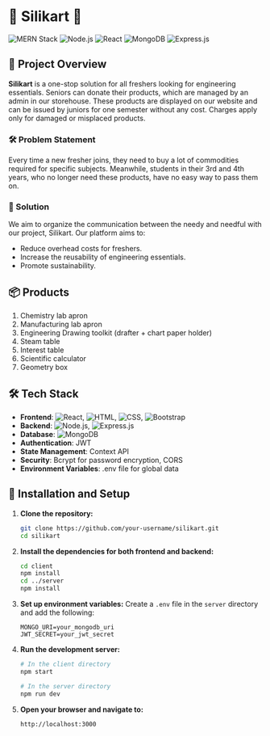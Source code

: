 # 🌟 Silikart 🌟

![MERN Stack](https://img.shields.io/badge/MERN-Stack-green) ![Node.js](https://img.shields.io/badge/Node.js-16.0.0-green) ![React](https://img.shields.io/badge/React-17.0.0-blue) ![MongoDB](https://img.shields.io/badge/MongoDB-4.4.0-green) ![Express.js](https://img.shields.io/badge/Express.js-4.17.1-green)

## 🚀 Project Overview

**Silikart** is a one-stop solution for all freshers looking for engineering essentials. Seniors can donate their products, which are managed by an admin in our storehouse. These products are displayed on our website and can be issued by juniors for one semester without any cost. Charges apply only for damaged or misplaced products.

### 🛠 Problem Statement

Every time a new fresher joins, they need to buy a lot of commodities required for specific subjects. Meanwhile, students in their 3rd and 4th years, who no longer need these products, have no easy way to pass them on. 

### 🌟 Solution

We aim to organize the communication between the needy and needful with our project, Silikart. Our platform aims to:
- Reduce overhead costs for freshers.
- Increase the reusability of engineering essentials.
- Promote sustainability.

## 📦 Products

1. Chemistry lab apron
2. Manufacturing lab apron
3. Engineering Drawing toolkit (drafter + chart paper holder)
4. Steam table
5. Interest table
6. Scientific calculator
7. Geometry box

## 🛠️ Tech Stack

- **Frontend**: ![React](https://img.shields.io/badge/React-17.0.0-blue), ![HTML](https://img.shields.io/badge/HTML-5-orange), ![CSS](https://img.shields.io/badge/CSS-3-blue), ![Bootstrap](https://img.shields.io/badge/Bootstrap-5-blue)
- **Backend**: ![Node.js](https://img.shields.io/badge/Node.js-16.0.0-green), ![Express.js](https://img.shields.io/badge/Express.js-4.17.1-green)
- **Database**: ![MongoDB](https://img.shields.io/badge/MongoDB-4.4.0-green)
- **Authentication**: JWT
- **State Management**: Context API
- **Security**: Bcrypt for password encryption, CORS
- **Environment Variables**: .env file for global data

## 🔧 Installation and Setup

1. **Clone the repository:**
   ```bash
   git clone https://github.com/your-username/silikart.git
   cd silikart
   ```

2. **Install the dependencies for both frontend and backend:**
   ```bash
   cd client
   npm install
   cd ../server
   npm install
   ```

3. **Set up environment variables:**
   Create a `.env` file in the `server` directory and add the following:
   ```
   MONGO_URI=your_mongodb_uri
   JWT_SECRET=your_jwt_secret
   ```

4. **Run the development server:**
   ```bash
   # In the client directory
   npm start

   # In the server directory
   npm run dev
   ```

5. **Open your browser and navigate to:**
   ```
   http://localhost:3000
   ```


